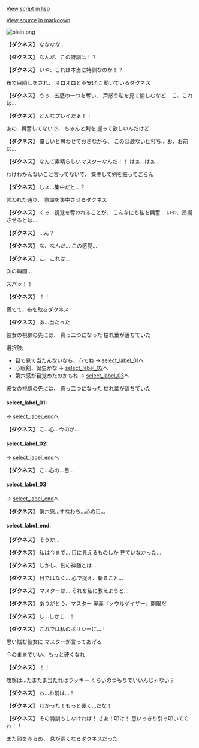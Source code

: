 [View script in lisp](../scripts/10342203.txt)

[View source in markdown](10342203.md)

![plain.png](../images/backgrounds/plain.png)

**【ダクネス】**
なななな…

**【ダクネス】**
なんだ、この特訓は！？

**【ダクネス】**
いや、これは本当に特訓なのか！？

布で目隠しをされ、
オロオロと不安げに
動いているダクネス

**【ダクネス】**
うぅ…五感の一つを奪い、
戸惑う私を見て愉しむなど…
こ、これは…

**【ダクネス】**
どんなプレイだぁ！！

あの…興奮してないで、
ちゃんと剣を
握って欲しいんだけど

**【ダクネス】**
優しいと思わせておきながら、
この容赦ない仕打ち…
お、お前は…

**【ダクネス】**
なんて素晴らしいマスターなんだ！！
はぁ…はぁ…

わけわかんないこと言ってないで、
集中して剣を振ってごらん

**【ダクネス】**
しゅ…集中だと…？

言われた通り、
意識を集中させるダクネス

**【ダクネス】**
くっ…視覚を奪われることが、
こんなにも私を興奮…
いや、昂揚させるとは…

**【ダクネス】**
…ん？

**【ダクネス】**
な、なんだ…
この感覚…

**【ダクネス】**
こ、これは…

次の瞬間…

スパッ！！

**【ダクネス】**
！！

慌てて、布を取るダクネス

**【ダクネス】**
あ…当たった

彼女の視線の先には、
真っ二つになった
枯れ葉が落ちていた

選択肢:
- 目で見て当たんないなら、心でね → [select_label_01](#select_label_01)へ
- 心眼剣、誕生かな → [select_label_02](#select_label_02)へ
- 第六感が目覚めたのかもね → [select_label_03](#select_label_03)へ

彼女の視線の先には、
真っ二つになった
枯れ葉が落ちていた

#### select_label_01:
 → [select_label_end](#select_label_end)へ

**【ダクネス】**
こ…心…今のが…

#### select_label_02:
 → [select_label_end](#select_label_end)へ

**【ダクネス】**
こ…心の…目…

#### select_label_03:
 → [select_label_end](#select_label_end)へ

**【ダクネス】**
第六感…すなわち…心の目…

#### select_label_end:

**【ダクネス】**
そうか…

**【ダクネス】**
私は今まで…
目に見えるものしか
見ていなかった…

**【ダクネス】**
しかし、剣の神髄とは…

**【ダクネス】**
目ではなく…
心で捉え、斬ること…

**【ダクネス】**
マスターは…
それを私に教えようと…

**【ダクネス】**
ありがとう、マスター
奥義『ソウルゲイザー』開眼だ

**【ダクネス】**
し…しかし…！

**【ダクネス】**
これでは私のポリシーに…！

思い悩む彼女に
マスターが言ってあげる

今のままでいい、もっと硬くなれ

**【ダクネス】**
！！

攻撃は…たまたま当たればラッキー
くらいのつもりでいいんじゃない？

**【ダクネス】**
お…お前は…！

**【ダクネス】**
わかった！もっと硬く…だな！

**【ダクネス】**
その特訓もしなければ！
さあ！叩け！
思いっきり引っ叩いてくれ！！

また顔を赤らめ、
息が荒くなるダクネスだった
